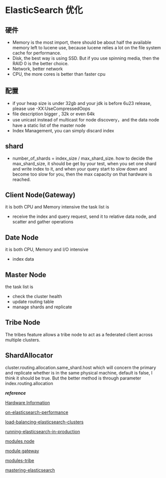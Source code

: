 # ElasticSearch 优化
## 硬件
* Memory is the most import, there should be about half the available memory left to lucene use, because lucene relies a lot on the file system cache for performance.
* Disk, the best way is using SSD. But if you use spinning media, then the RAID 0 is the better choice.
* Network, better network
* CPU, the more cores is better than faster cpu

## 配置
* if your heap size is under 32gb and your jdk is before 6u23 release, please use -XX:UseCompressedOops
* file description bigger , 32k or even 64k
* use unicast instead of multicast for node discovery，and the data node have a static list of the master node
* Index Management, you can simply discard index 

## shard
* number_of_shards = index_size / max_shard_size. how to decide the max_shard_size, it should be get by your test, when you set one shard and write index to it, and when your query start to slow down and become too slow for you, then the max capacity on that hardware is reached. 

## Client Node(Gateway)
it is both CPU and Memory intensive
the task list is

* receive the index and query request, send it to relative data node, and scatter and gather operations

## Date Node
it is both CPU, Memory and I/O intensive

* index data

## Master Node
the task list is

* check the cluster health
* update routing table
* manage shards and replicate

## Tribe Node
The tribes feature allows a tribe node to act as a federated client across multiple clusters.

## ShardAllocator
cluster.routing.allocation.same_shard.host which will concern the primary and replicate whether is in the same physical machine, default is false, I think it should be true. But the better method is through parameter index.routing.allocation

***reference***

[Hardware Information](https://www.elastic.co/guide/en/elasticsearch/guide/current/hardware.html)

[on-elasticsearch-performance](https://blog.liip.ch/archive/2013/07/19/on-elasticsearch-performance.html)

[load-balancing-elasticsearch-clusters](https://qbox.io/blog/load-balancing-elasticsearch-clusters)

[running-elasticsearch-in-production](http://blogs.justenougharchitecture.com/running-elasticsearch-in-production/)

[modules node](https://www.elastic.co/guide/en/elasticsearch/reference/current/modules-node.html)

[module gateway](https://www.elastic.co/guide/en/elasticsearch/reference/current/modules-gateway.html)

[modules-tribe](https://www.elastic.co/guide/en/elasticsearch/reference/current/modules-tribe.html#modules-tribe)

[mastering-elasticsearch](http://udn.yyuap.com/doc/mastering-elasticsearch/chapter-4/43_README.html)





